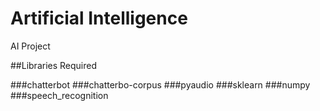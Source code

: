 # Artificial Intelligence
AI Project

##Libraries Required

###chatterbot
###chatterbo-corpus
###pyaudio
###sklearn
###numpy
###speech_recognition
